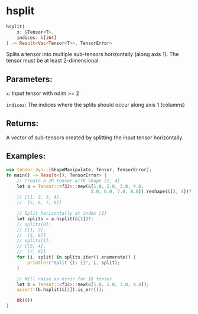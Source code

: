 # hsplit
```rust
hsplit(
    x: &Tensor<T>,
    indices: &[i64]
) -> Result<Vec<Tensor<T>>, TensorError>
```
Splits a tensor into multiple sub-tensors horizontally (along axis 1). The tensor must be at least 2-dimensional.

## Parameters:
`x`: Input tensor with ndim >= 2

`indices`: The indices where the splits should occur along axis 1 (columns)

## Returns:
A vector of sub-tensors created by splitting the input tensor horizontally.

## Examples:
```rust
use tensor_dyn::{ShapeManipulate, Tensor, TensorError};
fn main() -> Result<(), TensorError> {
    // Create a 2D tensor with shape [2, 4]
    let a = Tensor::<f32>::new(&[1.0, 2.0, 3.0, 4.0,
                                5.0, 6.0, 7.0, 8.0]).reshape(&[2, 4])?;
    // [[1, 2, 3, 4],
    //  [5, 6, 7, 8]]

    // Split horizontally at index [2]
    let splits = a.hsplit(&[2])?;
    // splits[0]:
    // [[1, 2],
    //  [5, 6]]
    // splits[1]:
    // [[3, 4],
    //  [7, 8]]
    for (i, split) in splits.iter().enumerate() {
        println!("Split {}: {}", i, split);
    }

    // Will raise an error for 1D tensor
    let b = Tensor::<f32>::new(&[1.0, 2.0, 3.0, 4.0]);
    assert!(b.hsplit(&[2]).is_err());

    Ok(())
}
```